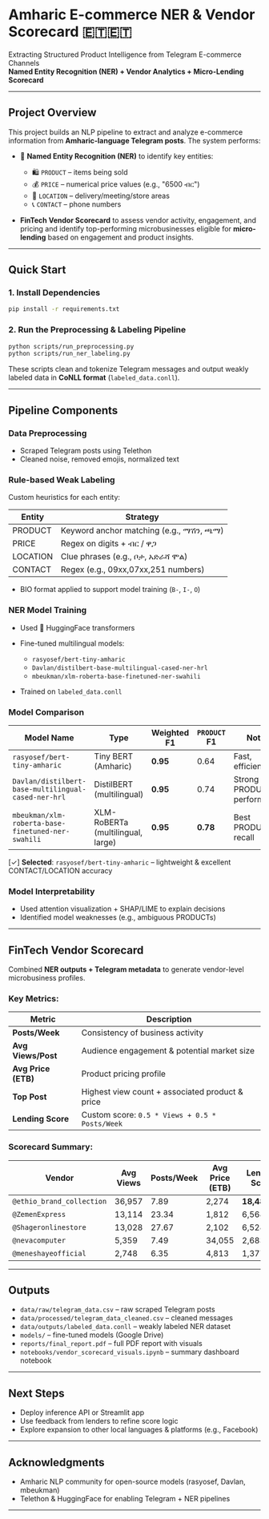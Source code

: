 # Amharic E-commerce NER & Vendor Scorecard 🇪🇹🇪🇹

Extracting Structured Product Intelligence from Telegram E-commerce Channels  
**Named Entity Recognition (NER) + Vendor Analytics + Micro-Lending Scorecard**

---

## Project Overview

This project builds an NLP pipeline to extract and analyze e-commerce information from **Amharic-language Telegram posts**. The system performs:

- 📌 **Named Entity Recognition (NER)** to identify key entities:
  - 🛍️ `PRODUCT` – items being sold
  - 💰 `PRICE` – numerical price values (e.g., "6500 ብር")
  - 📍 `LOCATION` – delivery/meeting/store areas
  - 📞 `CONTACT` – phone numbers

- **FinTech Vendor Scorecard** to assess vendor activity, engagement, and pricing and identify top-performing microbusinesses eligible for **micro-lending** based on engagement and product insights.

---

## Quick Start

### 1. Install Dependencies

```bash
pip install -r requirements.txt
````

### 2. Run the Preprocessing & Labeling Pipeline

```bash
python scripts/run_preprocessing.py
python scripts/run_ner_labeling.py
```

These scripts clean and tokenize Telegram messages and output weakly labeled data in **CoNLL format** (`labeled_data.conll`).

---

## Pipeline Components

### Data Preprocessing

* Scraped Telegram posts using Telethon
* Cleaned noise, removed emojis, normalized text

### Rule-based Weak Labeling

Custom heuristics for each entity:

| Entity   | Strategy                                  |
| -------- | ----------------------------------------- |
| PRODUCT  | Keyword anchor matching (e.g., ማሽን, ጫማ)   |
| PRICE    | Regex on digits + ብር / ዋጋ                 |
| LOCATION | Clue phrases (e.g., ቦታ, አድራሻ ሞል)           |
| CONTACT  | Regex (e.g., 09xx,07xx,251 numbers) |

* BIO format applied to support model training (`B-`, `I-`, `O`)

### NER Model Training

* Used 🤗 HuggingFace transformers
* Fine-tuned multilingual models:

  * `rasyosef/bert-tiny-amharic`
  * `Davlan/distilbert-base-multilingual-cased-ner-hrl`
  * `mbeukman/xlm-roberta-base-finetuned-ner-swahili`
* Trained on `labeled_data.conll`

### Model Comparison

| Model Name                                          | Type                              | Weighted F1 | `PRODUCT` F1 | Notes                      |
| --------------------------------------------------- | --------------------------------- | ----------- | ------------ | -------------------------- |
| `rasyosef/bert-tiny-amharic`                        | Tiny BERT (Amharic)               | **0.95**    | 0.64         | Fast, efficient            |
| `Davlan/distilbert-base-multilingual-cased-ner-hrl` | DistilBERT (multilingual)         | **0.95**    | 0.74         | Strong PRODUCT performance |
| `mbeukman/xlm-roberta-base-finetuned-ner-swahili`   | XLM-RoBERTa (multilingual, large) | **0.95**    | **0.78**     | Best PRODUCT recall        |

[✓] **Selected**: `rasyosef/bert-tiny-amharic` – lightweight & excellent CONTACT/LOCATION accuracy

### Model Interpretability

* Used attention visualization + SHAP/LIME to explain decisions
* Identified model weaknesses (e.g., ambiguous PRODUCTs)

---

## FinTech Vendor Scorecard

Combined **NER outputs + Telegram metadata** to generate vendor-level microbusiness profiles.

### Key Metrics:

| Metric              | Description                                     |
| ------------------- | ----------------------------------------------- |
| **Posts/Week**      | Consistency of business activity                |
| **Avg Views/Post**  | Audience engagement & potential market size     |
| **Avg Price (ETB)** | Product pricing profile                         |
| **Top Post**        | Highest view count + associated product & price |
| **Lending Score**   | Custom score: `0.5 * Views + 0.5 * Posts/Week`  |

### Scorecard Summary:

| Vendor         | Avg Views | Posts/Week | Avg Price (ETB) | Lending Score |
| -------------- | --------- | ---------- | --------------- | ------------- |
| `@ethio_brand_collection`   | 36,957    | 7.89       | 2,274           | **18,482.86** |
| `@ZemenExpress`   | 13,114    | 23.34      | 1,812           | 6,568.82      |
| `@Shageronlinestore` | 13,028    | 27.67      | 2,102           | 6,528.15      |
| `@nevacomputer`  | 5,359     | 7.49       | 34,055          | 2,683.56      |
| `@meneshayeofficial`  | 2,748     | 6.35       | 4,813           | 1,377.37      |

---

## Outputs

* `data/raw/telegram_data.csv` – raw scraped Telegram posts
* `data/processed/telegram_data_cleaned.csv` – cleaned messages
* `data/outputs/labeled_data.conll` – weakly labeled NER dataset
* `models/` – fine-tuned models (Google Drive)
* `reports/final_report.pdf` – full PDF report with visuals
* `notebooks/vendor_scorecard_visuals.ipynb` – summary dashboard notebook

---

## Next Steps

* Deploy inference API or Streamlit app
* Use feedback from lenders to refine score logic
* Explore expansion to other local languages & platforms (e.g., Facebook)

---

## Acknowledgments

* Amharic NLP community for open-source models (rasyosef, Davlan, mbeukman)
* Telethon & HuggingFace for enabling Telegram + NER pipelines

---

